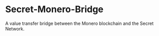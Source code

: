 # Secret-Monero-Bridge
A value transfer bridge between the Monero blockchain and the Secret Network.
